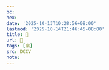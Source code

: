 ```yaml
---
bc:
hex:
date: '2025-10-13T10:28:56+08:00'
lastmod: '2025-10-14T21:46:45-08:00'
title: 􅛽
url: 􅛽
tags: [䵉]
src: DCCV
note:
---
```

